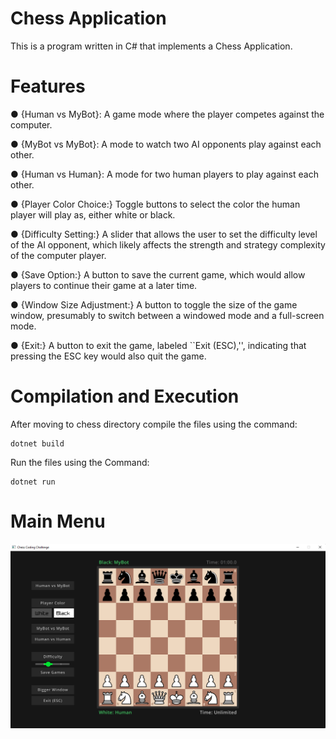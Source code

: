 # Chess Application

This is a program written in C# that implements a Chess Application. 

# Features

● {Human vs MyBot}: A game mode where the player competes against the computer.

● {MyBot vs MyBot}: A mode to watch two AI opponents play against each other.

● {Human vs Human}: A mode for two human players to play against each other.

● {Player Color Choice:} Toggle buttons to select the color the human player will play as, either white or black.

● {Difficulty Setting:} A slider that allows the user to set the difficulty level of the AI opponent, which likely affects the strength and strategy complexity of the computer player.

● {Save Option:} A button to save the current game, which would allow players to continue their game at a later time.

● {Window Size Adjustment:} A button to toggle the size of the game window, presumably to switch between a windowed mode and a full-screen mode.

● {Exit:} A button to exit the game, labeled ``Exit (ESC),'', indicating that pressing the ESC key would also quit the game.

# Compilation and Execution

After moving to chess directory compile the files using the command:

```
dotnet build
```

Run the files using the Command:

```
dotnet run
```

# Main Menu

![Example Image](chess.png)
